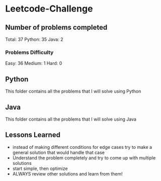 # Leetcode-Challenge

## Number of problems completed
Total: 37
Python: 35
Java: 2

### Problems Difficulty
Easy: 36
Medium: 1
Hard: 0

## Python
This folder contains all the problems that I will solve using Python

## Java
This folder contains all the problems that I will solve using Java

## Lessons Learned

* instead of making different conditions for edge cases try to make a general solution that would handle that case
* Understand the problem completely and try to come up with multiple solutions  
* start simple, then optimize  
* ALWAYS review other solutions and learn from them!  
